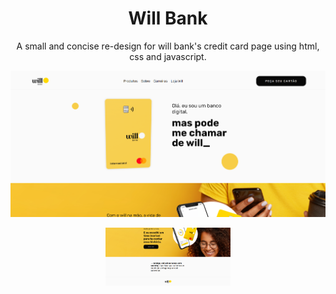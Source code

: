 <h1 align="center">Will Bank</h1>
<p align="center">A small and concise re-design for will bank's credit card page using html, css and javascript.</p>

<p align="center">
  <img src="./assets/1.png" width="1000">
</p>
<p align="center">
  <img src="./assets/2.png" width="200">
</p>
